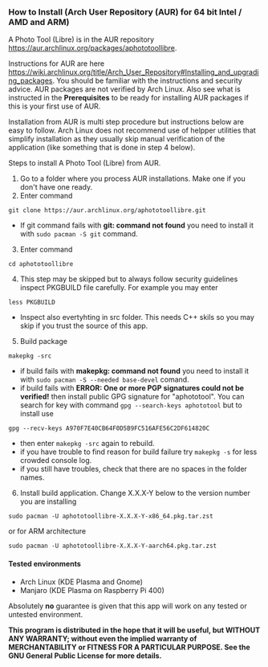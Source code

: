 ### How to Install (Arch User Repository (AUR) for 64 bit Intel / AMD and ARM)

A Photo Tool (Libre) is in the AUR repository https://aur.archlinux.org/packages/aphototoollibre.

Instructions for AUR are here https://wiki.archlinux.org/title/Arch_User_Repository#Installing_and_upgrading_packages. 
You should be familiar with the instructions and security advice. AUR packages are not verified by Arch Linux.
Also see what is instructed in the **Prerequisites** to be ready for installing AUR packages if this is your first use of AUR.

Installation from AUR is multi step procedure but instructions below are easy to follow.
Arch Linux does not recommend use of helpper utilities that simplify installation 
as they usually skip manual verification of the application (like something that is done in step 4 below).

Steps to install A Photo Tool (Libre) from AUR.

1. Go to a folder where you process AUR installations. Make one if you don't have one ready.
2. Enter command
```
git clone https://aur.archlinux.org/aphototoollibre.git
```

- If git command fails with **git: command not found** you need to install it with `sudo pacman -S git` command.

3. Enter command
```
cd aphototoollibre
```

4. This step may be skipped but to always follow security guidelines inspect PKGBUILD file carefully. For example you may enter
```
less PKGBUILD
```
- Inspect also evertyhting in src folder. This needs C++ skils so you may skip if you trust the source of this app.

5. Build package
```
makepkg -src
```
- if build fails with **makepkg: command not found** you need to install it with `sudo pacman -S --needed base-devel` comand.
- if build fails with **ERROR: One or more PGP signatures could not be verified!** then install public GPG signature for "aphototool". You can search for key with command `gpg --search-keys aphototool` but to install use
```
gpg --recv-keys A970F7E40CB64F0D5B9FC516AFE56C2DF614820C
```
- then enter `makepkg -src` again to rebuild.
- if you have trouble to find reason for build failure try `makepkg -s` for less crowded console log.
- if you still have troubles, check that there are no spaces in the folder names.

6. Install build application. Change X.X.X-Y below to the version number you are installing
```
sudo pacman -U aphototoollibre-X.X.X-Y-x86_64.pkg.tar.zst
```
   or for ARM architecture
```
sudo pacman -U aphototoollibre-X.X.X-Y-aarch64.pkg.tar.zst
```

#### Tested environments
- Arch Linux (KDE Plasma and Gnome)
- Manjaro (KDE Plasma on Raspberry Pi 400)

Absolutely **no** guarantee is given that this app will work on any tested or untested environment.

**This program is distributed in the hope that it will be useful, but WITHOUT ANY WARRANTY; without even the implied warranty of
MERCHANTABILITY or FITNESS FOR A PARTICULAR PURPOSE. See the GNU General Public License for more details.**

